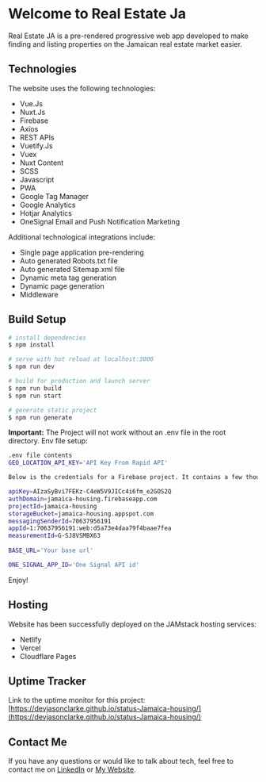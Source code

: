 # Welcome to Real Estate Ja

Real Estate JA is a pre-rendered progressive web app developed to make finding and listing properties on the Jamaican real estate market easier.

## Technologies

The website uses the following technologies:

- Vue.Js
- Nuxt.Js
- Firebase
- Axios
- REST APIs
- Vuetify.Js
- Vuex
- Nuxt Content
- SCSS 
- Javascript
- PWA
- Google Tag Manager
- Google Analytics
- Hotjar Analytics
- OneSignal Email and Push Notification Marketing


Additional technological integrations include: 
- Single page application pre-rendering
- Auto generated Robots.txt file
- Auto generated Sitemap.xml file
- Dynamic meta tag generation
- Dynamic page generation
- Middleware

## Build Setup

```bash
# install dependencies
$ npm install

# serve with hot reload at localhost:3000
$ npm run dev

# build for production and launch server
$ npm run build
$ npm run start

# generate static project
$ npm run generate
```

**Important:** The Project will not work without an .env file in the root directory.
Env file setup:

```bash
.env file contents
GEO_LOCATION_API_KEY='API Key From Rapid API'

Below is the credentials for a Firebase project. It contains a few thousand properties for testing and demonstration purposes only.

apiKey=AIzaSyBvi7FEKz-C4eW5V9JICc4i6fm_e2GOS2Q
authDomain=jamaica-housing.firebaseapp.com
projectId=jamaica-housing
storageBucket=jamaica-housing.appspot.com
messagingSenderId=70637956191
appId=1:70637956191:web:d5a73e4daa79f4baae7fea
measurementId=G-SJ8VSMBX63
        
BASE_URL='Your base url'

ONE_SIGNAL_APP_ID='One Signal API id'
```
Enjoy! 

## Hosting

Website has been successfully deployed on the JAMstack hosting services:
- Netlify
- Vercel
- Cloudflare Pages

## Uptime Tracker

Link to the uptime monitor for this project:  [https://devjasonclarke.github.io/status-Jamaica-housing/](https://devjasonclarke.github.io/status-Jamaica-housing/)

## Contact Me
If you have any questions or would like to talk about tech, feel free to contact me on [LinkedIn](https://www.linkedin.com/in/devjasonclarke/) or [My Website](https://www.devjasonclarke.com/).
